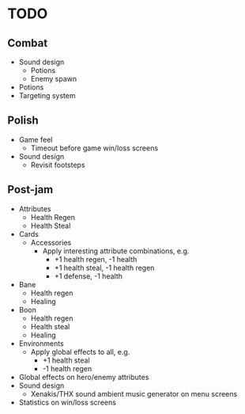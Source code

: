 # TODO
## Combat
- Sound design
  - Potions
  - Enemy spawn
- Potions
- Targeting system

## Polish
- Game feel
  - Timeout before game win/loss screens
- Sound design
  - Revisit footsteps

## Post-jam
- Attributes
  - Health Regen
  - Health Steal
- Cards
  - Accessories
    - Apply interesting attribute combinations, e.g.
      - +1 health regen, -1 health
      - +1 health steal, -1 health regen
      - +1 defense, -1 health
 - Bane
    - Health regen
    - Healing
  - Boon
    - Health regen
    - Health steal
    - Healing
  - Environments
    - Apply global effects to all, e.g.
      - +1 health steal
      - -1 health regen
- Global effects on hero/enemy attributes
- Sound design
  - Xenakis/THX sound ambient music generator on menu screens
- Statistics on win/loss screens
